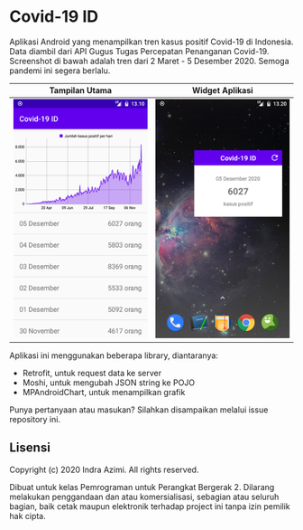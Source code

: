 # Covid-19 ID

Aplikasi Android yang menampilkan tren kasus positif Covid-19 di Indonesia. Data diambil dari API Gugus Tugas Percepatan Penanganan Covid-19. Screenshot di bawah adalah tren dari 2 Maret - 5 Desember 2020. Semoga pandemi ini segera berlalu.

Tampilan Utama                              | Widget Aplikasi
--------------------------------------------|----------------------------------------------
<img src="screenshots/main.png" width="250">|<img src="screenshots/widget.png" width="250">

Aplikasi ini menggunakan beberapa library, diantaranya:
- Retrofit, untuk request data ke server
- Moshi, untuk mengubah JSON string ke POJO
- MPAndroidChart, untuk menampilkan grafik

Punya pertanyaan atau masukan? Silahkan disampaikan melalui issue repository ini.

## Lisensi

Copyright (c) 2020 Indra Azimi. All rights reserved.

Dibuat untuk kelas Pemrograman untuk Perangkat Bergerak 2. Dilarang melakukan penggandaan dan atau komersialisasi, sebagian atau seluruh bagian, baik cetak maupun elektronik terhadap project ini tanpa izin pemilik hak cipta.

